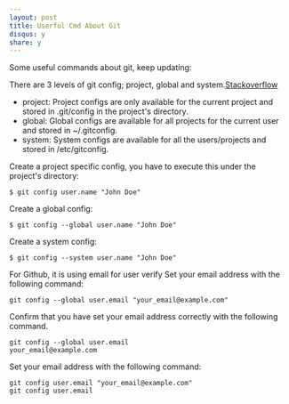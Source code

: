 ```yaml
---
layout: post
title: Userful Cmd About Git
disqus: y
share: y
---
```


Some useful commands about git, keep updating:


There are 3 levels of git config; project, global and system.[Stackoverflow](http://stackoverflow.com/questions/8801729/is-it-possible-to-have-different-git-config-for-different-projects)
- project: Project configs are only available for the current project and stored in .git/config in the project's directory.
- global: Global configs are available for all projects for the current user and stored in ~/.gitconfig.
- system: System configs are available for all the users/projects and stored in /etc/gitconfig.

Create a project specific config, you have to execute this under the project's directory:
```shell
$ git config user.name "John Doe" 
```
Create a global config:
```shell
$ git config --global user.name "John Doe"
```
Create a system config:
```shell
$ git config --system user.name "John Doe" 
```

For Github, it is using email for user verify
Set your email address with the following command:
```shell
git config --global user.email "your_email@example.com"
```
Confirm that you have set your email address correctly with the following command.
```shell
git config --global user.email
your_email@example.com
```
Set your email address with the following command:
```shell
git config user.email "your_email@example.com"
git config user.email
```










